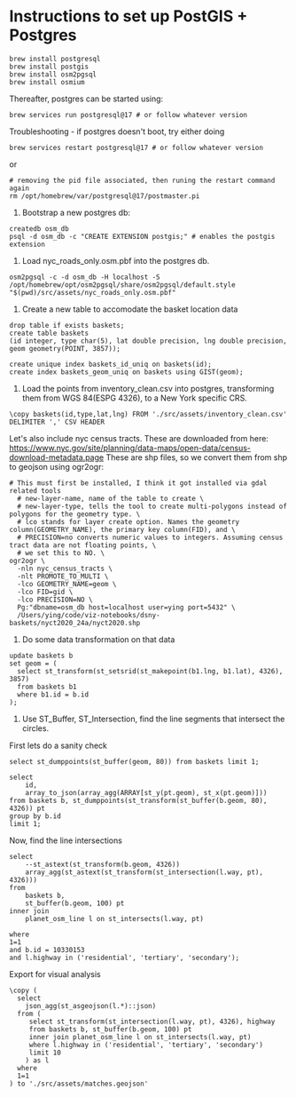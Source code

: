 # Instructions to set up PostGIS + Postgres
```
brew install postgresql
brew install postgis
brew install osm2pgsql
brew install osmium
```

Thereafter, postgres can be started using:
```
brew services run postgresql@17 # or follow whatever version
```
Troubleshooting - if postgres doesn't boot, try either doing
```
brew services restart postgresql@17 # or follow whatever version

```


or

```
# removing the pid file associated, then runing the restart command again
rm /opt/homebrew/var/postgresql@17/postmaster.pi
```

1. Bootstrap a new postgres db:

```
createdb osm_db
psql -d osm_db -c "CREATE EXTENSION postgis;" # enables the postgis extension
```

1. Load nyc_roads_only.osm.pbf into the postgres db.

```
osm2pgsql -c -d osm_db -H localhost -S /opt/homebrew/opt/osm2pgsql/share/osm2pgsql/default.style "$(pwd)/src/assets/nyc_roads_only.osm.pbf"
```

1. Create a new table to accomodate the basket location data
```
drop table if exists baskets;
create table baskets
(id integer, type char(5), lat double precision, lng double precision, geom geometry(POINT, 3857));

create unique index baskets_id_uniq on baskets(id);
create index baskets_geom_uniq on baskets using GIST(geom);

```

1. Load the points from inventory_clean.csv into postgres, transforming them from WGS 84(ESPG 4326), to a New York specific CRS.

```
\copy baskets(id,type,lat,lng) FROM './src/assets/inventory_clean.csv' DELIMITER ',' CSV HEADER

```

Let's also include nyc census tracts. These are downloaded from here: https://www.nyc.gov/site/planning/data-maps/open-data/census-download-metadata.page
These are shp files, so we convert them from shp to geojson using ogr2ogr:


```
# This must first be installed, I think it got installed via gdal related tools
  # new-layer-name, name of the table to create \
  # new-layer-type, tells the tool to create multi-polygons instead of polygons for the geometry type. \
  # lco stands for layer create option. Names the geometry column(GEOMETRY_NAME), the primary key column(FID), and \
  # PRECISION=no converts numeric values to integers. Assuming census tract data are not floating points, \
  # we set this to NO. \
ogr2ogr \
  -nln nyc_census_tracts \
  -nlt PROMOTE_TO_MULTI \
  -lco GEOMETRY_NAME=geom \
  -lco FID=gid \
  -lco PRECISION=NO \
  Pg:"dbname=osm_db host=localhost user=ying port=5432" \
  /Users/ying/code/viz-notebooks/dsny-baskets/nyct2020_24a/nyct2020.shp

```
1. Do some data transformation on that data

```
update baskets b
set geom = (
  select st_transform(st_setsrid(st_makepoint(b1.lng, b1.lat), 4326), 3857)
  from baskets b1
  where b1.id = b.id
);

```

1. Use ST_Buffer, ST_Intersection, find the line segments that intersect the circles.


First lets do a sanity check
```
select st_dumppoints(st_buffer(geom, 80)) from baskets limit 1;

select 
	id, 
    array_to_json(array_agg(ARRAY[st_y(pt.geom), st_x(pt.geom)]))
from baskets b, st_dumppoints(st_transform(st_buffer(b.geom, 80), 4326)) pt
group by b.id
limit 1;
```


Now, find the line intersections
```
select 
    --st_astext(st_transform(b.geom, 4326))
    array_agg(st_astext(st_transform(st_intersection(l.way, pt), 4326)))
from 
    baskets b, 
    st_buffer(b.geom, 100) pt
inner join
    planet_osm_line l on st_intersects(l.way, pt)

where
1=1
and b.id = 10330153
and l.highway in ('residential', 'tertiary', 'secondary');
```

Export for visual analysis
```
\copy (
  select 
    json_agg(st_asgeojson(l.*)::json)
  from (
     select st_transform(st_intersection(l.way, pt), 4326), highway 
     from baskets b, st_buffer(b.geom, 100) pt
     inner join planet_osm_line l on st_intersects(l.way, pt)
     where l.highway in ('residential', 'tertiary', 'secondary') 
     limit 10
    ) as l
  where
  1=1
) to './src/assets/matches.geojson'
```

